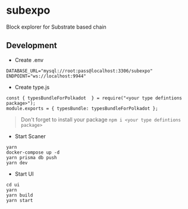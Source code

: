 # subexpo

Block explorer for Substrate based chain 

## Development

- Create .env
```
DATABASE_URL="mysql://root:pass@localhost:3306/subexpo"
ENDPOINT="ws://localhost:9944"
```

- Create type.js
```
const { typesBundleForPolkadot  } = require("<your type defintions package>");
module.exports = { typesBundle: typesBundleForPolkadot };
```
> Don't forget to install your package `npm i <your type defintions package>`

- Start Scaner
```
yarn
docker-compose up -d
yarn prisma db push
yarn dev
```

- Start UI
```
cd ui
yarn
yarn build
yarn start
```